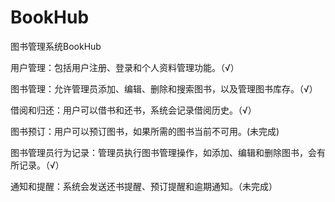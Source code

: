 # BookHub
图书管理系统BookHub

用户管理：包括用户注册、登录和个人资料管理功能。（√）

图书管理：允许管理员添加、编辑、删除和搜索图书，以及管理图书库存。（√）

借阅和归还：用户可以借书和还书，系统会记录借阅历史。（√）

图书预订：用户可以预订图书，如果所需的图书当前不可用。(未完成)

图书管理员行为记录：管理员执行图书管理操作，如添加、编辑和删除图书，会有所记录。（√）

通知和提醒：系统会发送还书提醒、预订提醒和逾期通知。（未完成）
